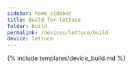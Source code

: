 ```yaml
---
sidebar: home_sidebar
title: Build for lettuce
folder: build
permalink: /devices/lettuce/build
device: lettuce
---
```

{% include templates/device_build.md %}
